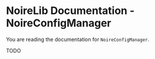 # NoireLib Documentation - NoireConfigManager

You are reading the documentation for `NoireConfigManager`.

TODO
